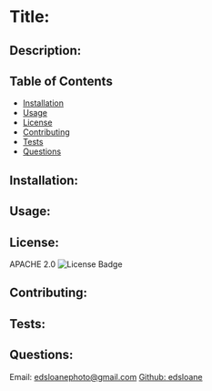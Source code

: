 
# Title: 

## Description:

  

## Table of Contents 
* [Installation](#installation)
* [Usage](#usage)
* [License](#license)
* [Contributing](#contributing)
* [Tests](#tests)
* [Questions](#questions)

## Installation:


## Usage:
  

## License:
APACHE 2.0
![License Badge](https://img.shields.io/badge/license-A-blue)

## Contributing:


## Tests:


## Questions:
Email: edsloanephoto@gmail.com
[Github: edsloane](https://github.com/edsloane)
